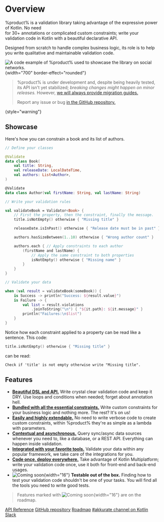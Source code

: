 # Overview

%product% is a validation library taking advantage of the expressive power of Kotlin. No need \
for 30+ annotations or complicated custom constraints; write your validation code in Kotlin with a beautiful declarative
API.

Designed from scratch to handle complex business logic, its role is to help you write qualitative and maintainable
validation code.

![A code example of %product% used to showcase the library on social networks.](social.png)
{width="700" border-effect="rounded"}

> %product% is under development and, despite being heavily tested, its API isn't yet stabilized; _breaking changes
> might happen on minor releases._ However, [we will always provide migration guides.](migration-guide.md)
>
> Report any issue or bug <a href="%github_product_url%/issues">in the GitHub repository.</a>

{style="warning"}

## Showcase

Here's how you can constrain a book and its list of authors.

```kotlin
// Define your classes

@Validate
data class Book(
    val title: String,
    val releaseDate: LocalDateTime,
    val authors: List<Author>,
)

@Validate
data class Author(val firstName: String, val lastName: String)

// Write your validation rules

val validateBook = Validator<Book> {
    // First the property, then the constraint, finally the message.
    title.isNotEmpty() otherwise { "Missing title" }

    releaseDate.isInPast() otherwise { "Release date must be in past" }

    authors.hasSizeBetween(1..10) otherwise { "Wrong author count" }

    authors.each { // Apply constraints to each author
        (firstName and lastName) {
            // Apply the same constraint to both properties
            isNotEmpty() otherwise { "Missing name" }
        }
    }
}

// Validate your data

when (val result = validateBook(someBook)) {
    is Success -> println("Success: ${result.value}")
    is Failure -> {
        val list = result.violations
            .joinToString("\n") { "${it.path}: ${it.message}" }
        println("Failures:\n$list")
    }
}
```

Notice how each constraint applied to a property can be read like a sentence. This code:

```kotlin
title.isNotEmpty() otherwise { "Missing title" }
```

can be read:

```text
Check if 'title' is not empty otherwise write "Missing title".
```

## Features

- [**Beautiful DSL and API.**](harness-the-dsl.md) Write crystal clear validation code and keep it <tooltip term="DRY">
  DRY</tooltip>. Use loops and conditions when needed; forget about annotation hell.
- [**Bundled with all the essential constraints.**](apply-constraints.md#built-in-constraints) Write custom constraints
  for your business logic and nothing more. The rest? It's on us!
- [**Easily and highly extendable.**](extend.md) No need to write verbose code to create custom constraints, within
  %product% they're as simple as a lambda with parameters.
- [**Contextual and asynchronous.**](use-external-sources.md) Query sync/async data sources whenever you need to, like a
  database, or a REST API. Everything can happen inside validation.
- [**Integrated with your favorite tools.**](integrations.topic) Validate your data within any popular framework, we
  take care of the integrations for you.
- [**Code once, deploy everywhere.**](getting-started.md#installation) Take advantage of Kotlin Multiplatform; write
  your validation code once, use it both for front-end and back-end usages.
- ![Coming soon](clock.png){width="16"} **Testable out of the box.** Finding how to test your validation code shouldn't
  be one of your tasks. You will find all the tools you need to write good tests.

> Features marked with ![Coming soon](clock.png){width="16"} are on the roadmap.

<seealso style="links">
  <category ref="external">
    <a href="%api_reference_url%">API Reference</a>
    <a href="%github_product_url%">GitHub repository</a>
    <a href="%roadmap_url%">Roadmap</a>
    <a href="https://slack-chats.kotlinlang.org/c/akkurate">#akkurate channel on Kotlin Slack</a>
  </category>
</seealso>
